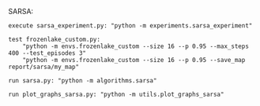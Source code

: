 SARSA:

    execute sarsa_experiment.py: "python -m experiments.sarsa_experiment"

    test frozenlake_custom.py:
        "python -m envs.frozenlake_custom --size 16 --p 0.95 --max_steps 400 --test_episodes 3"
        "python -m envs.frozenlake_custom --size 16 --p 0.95 --save_map report/sarsa/my_map"

    run sarsa.py: "python -m algorithms.sarsa"

    run plot_graphs_sarsa.py: "python -m utils.plot_graphs_sarsa"